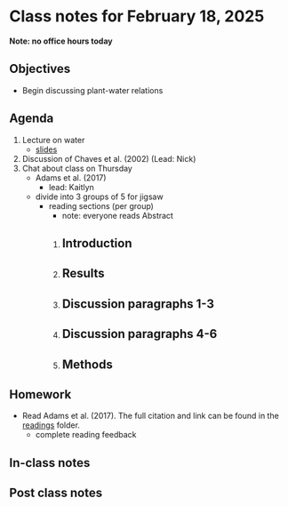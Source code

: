 # Class notes for February 18, 2025
**Note: no office hours today**

## Objectives
- Begin discussing plant-water relations

## Agenda
1. Lecture on water
	- [slides](../lecture_slides/slides_02.18.2025.pdf)
3. Discussion of Chaves et al. (2002) (Lead: Nick)
4. Chat about class on Thursday
	- Adams et al. (2017)
		- lead: Kaitlyn
	- divide into 3 groups of 5 for jigsaw
		- reading sections (per group)
			- note: everyone reads Abstract
			1. Introduction
   				- 
			2. Results
				- 
			3. Discussion paragraphs 1-3
   				- 
   			4. Discussion paragraphs 4-6
   				- 
			5. Methods
   				- 
			
## Homework
- Read Adams et al. (2017). The full citation and link can be found in the 
[readings](../readings) folder.
	- complete reading feedback

## In-class notes

## Post class notes
